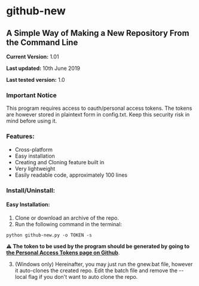 # github-new
## A Simple Way of Making a New Repository From the Command Line
**Current Version:** 1.01

**Last updated:** 10th June 2019

**Last tested version:** 1.0

### Important Notice
This program requires access to oauth/personal access tokens. The tokens are however stored in plaintext form in config.txt. Keep this security risk in mind before using it.

### Features:
* Cross-platform
* Easy installation
* Creating and Cloning feature built in
* Very lightweight 
* Easily readable code, approximately 100 lines

### Install/Uninstall:

#### Easy Installation:
1. Clone or download an archive of the repo.
2. Run the following command in the terminal:
```
python github-new.py -o TOKEN -s
```
**:warning: The token to be used by the program should be generated by going to [the Personal Access Tokens page on Github](https://github.com/settings/tokens)**.

3. (Windows only) Hereinafter, you may just run the gnew.bat file, however it auto-clones the created repo. Edit the batch file and remove the --local flag if you don't want to auto clone the repo.
